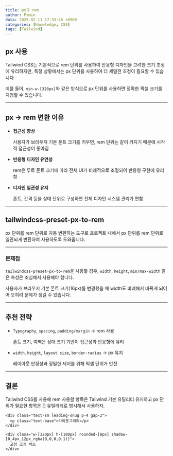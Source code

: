 ```yaml
---
title: px과 rem
author: Psmin
data: 2025-02-11 17:33:26 +0900
categories: [Knowledge, CSS]
tags: [Tailwind]
---
```


## px 사용

Tailwind CSS는 기본적으로 rem 단위를 사용하여 반응형 디자인을 고려한 크기 조정에 유리하지만, 특정 상황에서는 px 단위를 사용하여 더 세밀한 조정이 필요할 수 있습니다.

예를 들어, `min-w-[320px]`와 같은 방식으로 px 단위를 사용하면 정확한 픽셀 크기를 지정할 수 있습니다.

---

## px -> rem 변환 이유

- **접근성 향상**

  사용자가 브라우저 기본 폰트 크기를 키우면, rem 단위는 같이 커지기 때문에 시각적 접근성이 좋아짐

- **반응형 디자인 유연성**

  rem은 루트 폰트 크기에 따라 전체 UI가 비례적으로 조절되어 반응형 구현에 유리함

- **디자인 일관성 유지**

  폰트, 간격 등을 상대 단위로 구성하면 전체 디자인 시스템 관리가 편함

---

## tailwindcss-preset-px-to-rem

px 단위를 rem 단위로 자동 변환하는 도구로 프로젝트 내에서 px 단위를 rem 단위로 일관되게 변환하여 사용하도록 도와줍니다.

---

### 문제점

`tailwindcss-preset-px-to-rem`을 사용할 경우, `width`, `height`, `min/max-width` 같은 속성은 조심해서 사용해야 합니다.

사용자가 브라우저 기본 폰트 크기(16px)를 변경했을 때 width도 비례해서 바뀌게 되어어 오히려 문제가 생길 수 있습니다.

---

## 추천 전략

- `Typography`, `spacing`, `padding/margin` → rem 사용

  폰트 크기, 여백은 상대 크기 기반이 접근성과 반응형에 유리

- `width`, `height`, `layout size`, `border-radius` → px 유지

  레이아웃 안정성과 정밀한 제어를 위해 픽셀 단위가 안전

---

## 결론

Tailwind CSS를 사용해 rem 사용할 항목은 Tailwind 기본 유틸리티 유지하고 px 단위가 필요한 항목은 [] 유틸리티로 명시해서 사용하자.

```tsx
<div class="text-sm leading-snug p-4 gap-2">
  <p class="text-base">타이포그래피</p>
</div>

<div class="w-[320px] h-[180px] rounded-[8px] shadow-[0_4px_12px_rgba(0,0,0,0.1)]">
  고정 크기 박스
</div>
```
